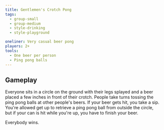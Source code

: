 ```yaml
---
title: Gentlemen's Crotch Pong
tags:
  - group-small
  - group-medium
  - style-drinking
  - style-playground

oneliner: Very casual beer pong
players: 2+
tools:
  - One beer per person
  - Ping pong balls
---
```

## Gameplay
Everyone sits in a circle on the ground with their legs splayed and a beer placed a few inches in front of their crotch. People take turns tossing the ping pong balls at other people's beers. If your beer gets hit, you take a sip. You're allowed get up to retrieve a ping pong ball from outside the circle, but if your can is hit while you're up, you have to finish your beer.

Everybody wins.
